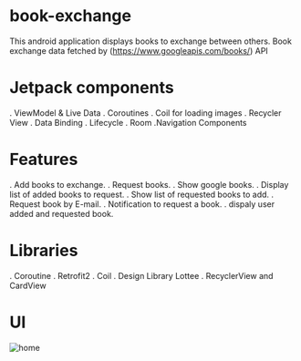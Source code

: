 # book-exchange
This android application displays books to exchange between others.
Book exchange data fetched by (https://www.googleapis.com/books/) API

# Jetpack components
. ViewModel & Live Data
. Coroutines
. Coil for loading images
. Recycler View
. Data Binding
. Lifecycle
. Room
.Navigation Components

# Features
. Add books to exchange.
. Request books.
. Show google books.
. Display list of added books to request.
. Show list of requested books to add.
. Request book by E-mail.
. Notification to request a book.
. dispaly user added and requested book.

# Libraries
. Coroutine
. Retrofit2
. Coil
. Design Library Lottee
. RecyclerView and CardView

# UI
![home](https://user-images.githubusercontent.com/92260419/151214404-8d8d29ef-14bc-4290-bbc3-cff45f9597b3.jpeg)










